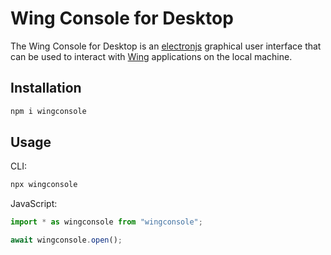 # Wing Console for Desktop

The Wing Console for Desktop is an [electronjs](https://www.electronjs.org/) graphical user interface that can be used to interact with [Wing](https://www.winglang.io/) applications on the local machine.

## Installation

```sh
npm i wingconsole
```

## Usage

CLI:

```sh
npx wingconsole
```

JavaScript:

```js
import * as wingconsole from "wingconsole";

await wingconsole.open();
```
